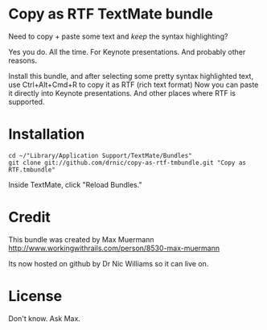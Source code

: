 Copy as RTF TextMate bundle
===========================

Need to copy + paste some text and _keep_ the syntax highlighting?

Yes you do. All the time. For Keynote presentations. And probably other reasons.

Install this bundle, and after selecting some pretty syntax highlighted text,
use Ctrl+Alt+Cmd+R to copy it as RTF (rich text format) Now you can 
paste it directly into Keynote presentations. And other places where RTF is supported.


Installation
============

    cd ~/"Library/Application Support/TextMate/Bundles"
    git clone git://github.com/drnic/copy-as-rtf-tmbundle.git "Copy as RTF.tmbundle"
    
Inside TextMate, click "Reload Bundles."

Credit
======

This bundle was created by Max Muermann
http://www.workingwithrails.com/person/8530-max-muermann

Its now hosted on github by Dr Nic Williams so it can live on.

License
=======

Don't know. Ask Max.